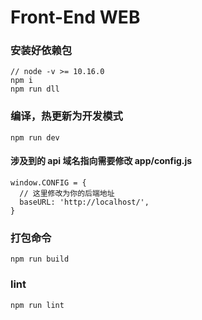 # Front-End WEB

### 安装好依赖包
```
// node -v >= 10.16.0
npm i
npm run dll
```
### 编译，热更新为开发模式
```
npm run dev
```

#### 涉及到的 api 域名指向需要修改 **app/config.js**
```
window.CONFIG = {
  // 这里修改为你的后端地址
  baseURL: 'http://localhost/',
}
```

### 打包命令

```
npm run build
```

### lint

```
npm run lint
```
